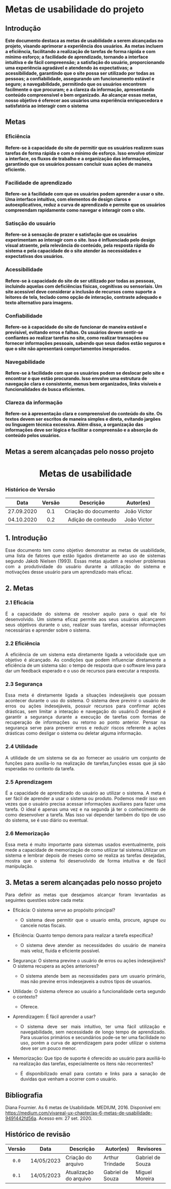 # Metas de usabilidade do projeto
## Introdução
**Este documento destaca as metas de usabilidade a serem alcançadas no projeto, visando aprimorar a experiência dos usuários. As metas incluem a eficiência, facilitando a realização de tarefas de forma rápida e com mínimo esforço; a facilidade de aprendizado, tornando a interface intuitiva e de fácil compreensão; a satisfação do usuário, proporcionando uma experiência agradável e atendendo às expectativas; a acessibilidade, garantindo que o site possa ser utilizado por todas as pessoas; a confiabilidade, assegurando um funcionamento estável e seguro; a navegabilidade, permitindo que os usuários encontrem facilmente o que procuram; e a clareza da informação, apresentando conteúdo compreensível e bem organizado. Ao alcançar essas metas, nosso objetivo é oferecer aos usuários uma experiência enriquecedora e satisfatória ao interagir com o sistema**
## Metas

### Eficiência 
**Refere-se à capacidade do site de permitir que os usuários realizem suas tarefas de forma rápida e com o mínimo de esforço. Isso envolve otimizar a interface, os fluxos de trabalho e a organização das informações, garantindo que os usuários possam concluir suas ações de maneira eficiente.**

### Facilidade de aprendizado
**Refere-se à facilidade com que os usuários podem aprender a usar o site. Uma interface intuitiva, com elementos de design claros e autoexplicativos, reduz a curva de aprendizado e permite que os usuários compreendam rapidamente como navegar e interagir com o site.**

### Satisção do usuário 
**Refere-se à sensação de prazer e satisfação que os usuários experimentam ao interagir com o site. Isso é influenciado pelo design visual atraente, pela relevância do conteúdo, pela resposta rápida do sistema e pela capacidade de o site atender às necessidades e expectativas dos usuários.**

### Acessibilidade 
**Refere-se à capacidade do site de ser utilizado por todas as pessoas, incluindo aquelas com deficiências físicas, cognitivas ou sensoriais. Um site acessível deve considerar a inclusão de recursos como suporte a leitores de tela, teclado como opção de interação, contraste adequado e texto alternativo para imagens.**

### Confiabilidade
**Refere-se à capacidade do site de funcionar de maneira estável e previsível, evitando erros e falhas. Os usuários devem sentir-se confiantes ao realizar tarefas no site, como realizar transações ou fornecer informações pessoais, sabendo que seus dados estão seguros e que o site não apresentará comportamentos inesperados.**

### Navegabilidade
**Refere-se à facilidade com que os usuários podem se deslocar pelo site e encontrar o que estão procurando. Isso envolve uma estrutura de navegação clara e consistente, menus bem organizados, links visíveis e funcionalidades de busca eficientes.**

### Clareza da informação
**Refere-se à apresentação clara e compreensível do conteúdo do site. Os textos devem ser escritos de maneira simples e direta, evitando jargões ou linguagem técnica excessiva. Além disso, a organização das informações deve ser lógica e facilitar a compreensão e a absorção do conteúdo pelos usuários.**

## Metas a serem alcançadas pelo nosso projeto
# <center>Metas de usabilidade

### Histórico de Versão
|    Data    | Versão | Descrição            | Autor(es)       |
| :--------: | :----: | :------------------: | :-------------: |
| 27.09.2020 |  0.1   | Criação do documento | João Victor |
| 04.10.2020 |  0.2   | Adição de conteudo | João Victor |

<div align="justify">

## 1. Introdução
Esse documento tem como objetivo demonstrar as metas de usabilidade, uma lista de fatores que estão ligados diretamente ao uso de sistemas segundo Jakob Nielsen (1993). Essas metas ajudam a resolver problemas com a  produtividade do usuário durante a utilização do sistema e motivações desse usuário para um aprendizado mais eficaz.

## 2. Metas
### 2.1 Eficácia
É a capacidade do sistema de resolver aquilo para o qual ele foi desenvolvido. Um sistema eficaz permite aos seus usuários alcançarem seus objetivos durante o uso, realizar suas tarefas, acessar informações necessárias e aprender sobre o sistema.

### 2.2 Eficiência
A eficiência de um sistema esta diretamente ligada a velocidade que um objetivo é alcançado. As condições que podem influenciar diretamente a eficiência de um sistema são: o tempo de resposta que o software leva para dar um feedback esperado e o uso de recursos para executar a resposta.

### 2.3 Segurança
Essa meta é diretamente ligada a situações indesejáveis que possam acontecer durante o uso do sistema. O sistema deve previnir o usuário de erros ou ações indesejáveis, possuir recursos para confirmar ações drásticas, sem limitar a interação e navegação do usuário.O desejável é garantir a segurança durante a execução de tarefas com formas de recuperação de informações ou retorno ao ponto anterior. Pensar na segurança serve para prevenir erros e reduzir riscos referente a ações drásticas como desligar o sistema ou deletar alguma informação.

### 2.4 Utilidade
A utilidade de um sistema se da ao fornecer ao usuário um conjunto de funções para auxilia-lo na realização de tarefas,funções essas que já são esperadas no contexto da tarefa. 

### 2.5 Aprendizagem
É a capacidade de aprendizado do usuário ao utilizar o sistema. A meta é ser fácil de aprender a usar o sistema ou produto. Podemos medir isso em vezes que o usuário precisa acessar informações auxiliares para fazer uma tarefa. O ideal é apenas uma vez e na segunda já ter o conhecimento de como desenvolver a tarefa. Mas isso vai depender também do tipo de uso do sistema, se é uso diário ou eventual.

### 2.6 Memorização
Essa meta é muito importante para sistemas usados eventualmente, pois mede a capacidade de memorização de como utilizar tal sistema.Utilizar um sistema e lembrar depois de meses como se realiza as tarefas desejadas, mostra que o sistema foi desenvolvido de forma intuitiva e de fácil manipulação.

## 3. Metas a serem alcançadas pelo nosso projeto
Para definir as metas que desejamos alcançar foram levantadas as seguintes questões sobre cada meta:

* Eficácia: O sistema serve ao propósito principal?     
    - O sistema deve permitir que o usuario emita, procure, agrupe ou cancele notas fiscais.   

* Eficiência: Quanto tempo demora para realizar a tarefa específica?    
    - O sistema deve atender as necessidades do usuário de maneira mais veloz, fluida e eficiente possível.
* Segurança: O sistema previne o usuário de erros ou ações indesejáveis? O sistema recupera as ações anteriores?
    - O sistema atende bem as necessidades para um usuario primário, mas não previne erros indesejaveis a outros tipos de usuarios. 
* Utilidade: O sistema oferece ao usuário a funcionalidade certa segundo o contexto?
    - Oferece.
* Aprendizagem: É fácil aprender a usar?
    - O sistema deve ser mais intuitivo, ter uma fácil utilização e navegabilidade, sem necessidade de longo tempo de aprendizado. Para usuarios primários e secundários pode-se ter uma facilidade no uso, porém a curva de aprendizagem para poder utilizar o sistema deve ser um pouco menor.
* Memorização: Que tipo de suporte é oferecido ao usuário para auxiliá-lo na realização das tarefas, especialmente os itens não recorrentes?
    - É disponibilizado email para contato e links para a sanação de duvidas que venham a ocorrer com o usuário.



</div>

## Bibliografia
Diana Fournier. As 6 metas de Usabilidade. MEDIUM, 2016. Disponível em: https://medium.com/vivareal-ux-chapter/as-6-metas-de-usabilidade-9491442fd56a. Acesso em: 27 set. 2020.


## Histórico de revisão

| Versão     | Data        | Descrição            | Autor(es)                          | Revisores      |
| :--------: | :---------: | -------------------- | ---------------------------------- | -------------- |
| `0.0`      |  14/05/2023 | Criação do arquivo   | Arthur Trindade                    | Gabriel de Souza |
| `0.1`      |  14/05/2023 | Atualização do arquivo | Gabriel de Souza                    | Miguel Moreira |